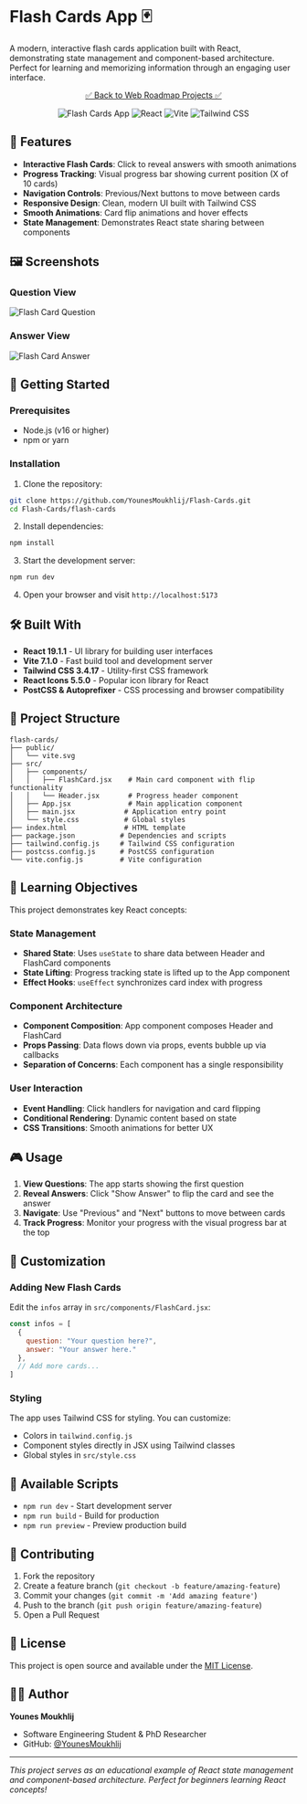 # Flash Cards App 🃏

A modern, interactive flash cards application built with React, demonstrating state management and component-based architecture. Perfect for learning and memorizing information through an engaging user interface.


<div align="center">

[✅ Back to Web Roadmap Projects ✅](https://github.com/YounesMoukhlij/web-roadmap-projects)

![Flash Cards App](https://img.shields.io/badge/Status-Complete-brightgreen)
![React](https://img.shields.io/badge/React-19.1.1-61DAFB?logo=react)
![Vite](https://img.shields.io/badge/Vite-7.1.0-646CFF?logo=vite)
![Tailwind CSS](https://img.shields.io/badge/Tailwind_CSS-3.4.17-38B2AC?logo=tailwind-css)


</div>

## 🌟 Features

- **Interactive Flash Cards**: Click to reveal answers with smooth animations
- **Progress Tracking**: Visual progress bar showing current position (X of 10 cards)
- **Navigation Controls**: Previous/Next buttons to move between cards
- **Responsive Design**: Clean, modern UI built with Tailwind CSS
- **Smooth Animations**: Card flip animations and hover effects
- **State Management**: Demonstrates React state sharing between components

## 🖼️ Screenshots

### Question View
![Flash Card Question](images/1.png)

### Answer View
![Flash Card Answer](images/2.png)

## 🚀 Getting Started

### Prerequisites

- Node.js (v16 or higher)
- npm or yarn

### Installation

1. Clone the repository:
```bash
git clone https://github.com/YounesMoukhlij/Flash-Cards.git
cd Flash-Cards/flash-cards
```

2. Install dependencies:
```bash
npm install
```

3. Start the development server:
```bash
npm run dev
```

4. Open your browser and visit `http://localhost:5173`

## 🛠️ Built With

- **React 19.1.1** - UI library for building user interfaces
- **Vite 7.1.0** - Fast build tool and development server
- **Tailwind CSS 3.4.17** - Utility-first CSS framework
- **React Icons 5.5.0** - Popular icon library for React
- **PostCSS & Autoprefixer** - CSS processing and browser compatibility

## 📁 Project Structure

```
flash-cards/
├── public/
│   └── vite.svg
├── src/
│   ├── components/
│   │   ├── FlashCard.jsx    # Main card component with flip functionality
│   │   └── Header.jsx       # Progress header component
│   ├── App.jsx              # Main application component
│   ├── main.jsx            # Application entry point
│   └── style.css           # Global styles
├── index.html              # HTML template
├── package.json           # Dependencies and scripts
├── tailwind.config.js     # Tailwind CSS configuration
├── postcss.config.js      # PostCSS configuration
└── vite.config.js         # Vite configuration
```

## 🎯 Learning Objectives

This project demonstrates key React concepts:

### State Management
- **Shared State**: Uses `useState` to share data between Header and FlashCard components
- **State Lifting**: Progress tracking state is lifted up to the App component
- **Effect Hooks**: `useEffect` synchronizes card index with progress

### Component Architecture
- **Component Composition**: App component composes Header and FlashCard
- **Props Passing**: Data flows down via props, events bubble up via callbacks
- **Separation of Concerns**: Each component has a single responsibility

### User Interaction
- **Event Handling**: Click handlers for navigation and card flipping
- **Conditional Rendering**: Dynamic content based on state
- **CSS Transitions**: Smooth animations for better UX

## 🎮 Usage

1. **View Questions**: The app starts showing the first question
2. **Reveal Answers**: Click "Show Answer" to flip the card and see the answer
3. **Navigate**: Use "Previous" and "Next" buttons to move between cards
4. **Track Progress**: Monitor your progress with the visual progress bar at the top

## 🎨 Customization

### Adding New Flash Cards

Edit the `infos` array in `src/components/FlashCard.jsx`:

```jsx
const infos = [
  {
    question: "Your question here?",
    answer: "Your answer here."
  },
  // Add more cards...
]
```

### Styling

The app uses Tailwind CSS for styling. You can customize:
- Colors in `tailwind.config.js`
- Component styles directly in JSX using Tailwind classes
- Global styles in `src/style.css`

## 📜 Available Scripts

- `npm run dev` - Start development server
- `npm run build` - Build for production
- `npm run preview` - Preview production build

## 🤝 Contributing

1. Fork the repository
2. Create a feature branch (`git checkout -b feature/amazing-feature`)
3. Commit your changes (`git commit -m 'Add amazing feature'`)
4. Push to the branch (`git push origin feature/amazing-feature`)
5. Open a Pull Request

## 📝 License

This project is open source and available under the [MIT License](LICENSE).

## 👨‍💻 Author

**Younes Moukhlij**
- Software Engineering Student & PhD Researcher
- GitHub: [@YounesMoukhlij](https://github.com/YounesMoukhlij)

---

*This project serves as an educational example of React state management and component-based architecture. Perfect for beginners learning React concepts!*
